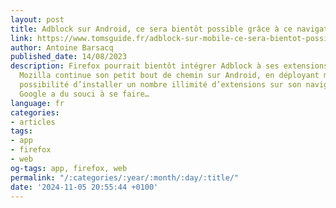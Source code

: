 ```yaml
---
layout: post
title: Adblock sur Android, ce sera bientôt possible grâce à ce navigateur
link: https://www.tomsguide.fr/adblock-sur-mobile-ce-sera-bientot-possible-grace-a-firefox
author: Antoine Barsacq
published_date: 14/08/2023
description: Firefox pourrait bientôt intégrer Adblock à ses extensions sur mobile.
  Mozilla continue son petit bout de chemin sur Android, en déployant maintenant la
  possibilité d’installer un nombre illimité d’extensions sur son navigateur mobile.
  Google a du souci à se faire…
language: fr
categories:
- articles
tags:
- app
- firefox
- web
og-tags: app, firefox, web
permalink: "/:categories/:year/:month/:day/:title/"
date: '2024-11-05 20:55:44 +0100'
---
```

